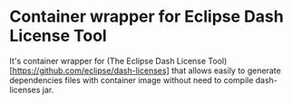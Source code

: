 # Container wrapper for Eclipse Dash License Tool

It's container wrapper for (The Eclipse Dash License Tool)[https://github.com/eclipse/dash-licenses] that allows easily to generate dependencies files with container image without need to compile dash-licenses jar.
